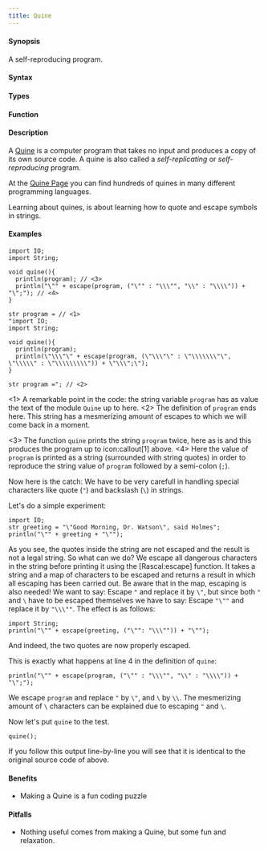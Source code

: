 ```yaml
---
title: Quine
---
```


#### Synopsis

A self-reproducing program.

#### Syntax

#### Types

#### Function

#### Description

A [Quine](http://en.wikipedia.org/wiki/Quine_(computing))
is a computer program that takes no input and produces a copy of its own source code.
A quine is also called a _self-replicating_ or _self-reproducing_ program.

At the [Quine Page](http://www.nyx.net/~gthompso/quine.htm) you can find hundreds of
quines in many different programming languages.

Learning about quines, is about learning how to quote and escape symbols in strings.

#### Examples

```rascal-commands
import IO;
import String;

void quine(){
  println(program); // <3>
  println("\"" + escape(program, ("\"" : "\\\"", "\\" : "\\\\")) + "\";"); // <4>
}

str program = // <1>
"import IO;
import String;

void quine(){
  println(program);
  println(\"\\\"\" + escape(program, (\"\\\"\" : \"\\\\\\\"\", \"\\\\\" : \"\\\\\\\\\")) + \"\\\";\");
}

str program ="; // <2>
```

<1> A remarkable point in the code: the string variable `program` has as value
   the text of the module `Quine` up to here. 
<2> The definition of `program` ends here.
    This string has a mesmerizing amount of escapes to which we will come back in a moment.

<3> The function `quine` prints the string `program` twice, here as is and this produces the program up to icon:callout[1] above.
<4> Here the value of `program` is printed as a string (surrounded with string quotes) in order to reproduce the string value 
    of `program` followed by a semi-colon (`;`).
  
Now here is the catch: We have to be very carefull in handling special characters like quote (`"`) and backslash (`\`) in strings.

Let's do a simple experiment:
```rascal-shell,continue
import IO;
str greeting = "\"Good Morning, Dr. Watson\", said Holmes";
println("\"" + greeting + "\"");
```
As you see, the quotes inside the string are not escaped and the result is not a legal string.
So what can we do? We escape all dangerous characters in the string before printing it using the [Rascal:escape] function.
It takes a string and a map of characters to be escaped and returns a result in which all escaping has been carried out.
Be aware that in the map, escaping is also needed!
We want to say: Escape `"` and replace it by `\"`, but since both `"` and `\` have to be escaped themselves
we have to say: Escape `"\""` and replace it by `"\\\""`. The effect is as follows:
```rascal-shell,continue
import String;
println("\"" + escape(greeting, ("\"": "\\\"")) + "\"");
```
And indeed, the two quotes are now properly escaped.

This is exactly what happens at line 4 in the definition of `quine`:
```rascal
println("\"" + escape(program, ("\"" : "\\\"", "\\" : "\\\\")) + "\";");
```
We escape `program` and replace `"` by `\"`, and `\` by `\\`.
The mesmerizing amount of `\` characters can be explained due to escaping `"` and `\`.

Now let's put `quine` to the test.
```rascal-shell,continue
quine();
```
If you follow this output line-by-line you will see that it
is identical to the original source code of above.

#### Benefits

* Making a Quine is a fun coding puzzle 

#### Pitfalls

* Nothing useful comes from making a Quine, but some fun and relaxation.

